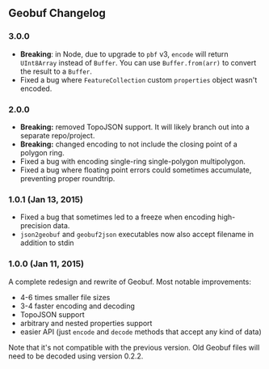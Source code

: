 ## Geobuf Changelog

### 3.0.0

- **Breaking**: in Node, due to upgrade to `pbf` v3, `encode` will return `UInt8Array` instead of `Buffer`. You can use `Buffer.from(arr)` to convert the result to a `Buffer`.
- Fixed a bug where `FeatureCollection` custom `properties` object wasn't encoded.

### 2.0.0

- **Breaking:** removed TopoJSON support. It will likely branch out into a separate repo/project.
- **Breaking:** changed encoding to not include the closing point of a polygon ring.
- Fixed a bug with encoding single-ring single-polygon multipolygon.
- Fixed a bug where floating point errors could sometimes accumulate, preventing proper roundtrip.

### 1.0.1 (Jan 13, 2015)

- Fixed a bug that sometimes led to a freeze when encoding high-precision data.
- `json2geobuf` and `geobuf2json` executables now also accept filename in addition to stdin

### 1.0.0 (Jan 11, 2015)

A complete redesign and rewrite of Geobuf. Most notable improvements:

- 4-6 times smaller file sizes
- 3-4 faster encoding and decoding
- TopoJSON support
- arbitrary and nested properties support
- easier API (just `encode` and `decode` methods that accept any kind of data)

Note that it's not compatible with the previous version.
Old Geobuf files will need to be decoded using version 0.2.2.
